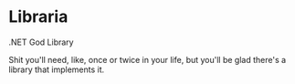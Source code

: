 Libraria
========

.NET God Library

Shit you'll need, like, once or twice in your life, but you'll be glad there's a library that implements it.